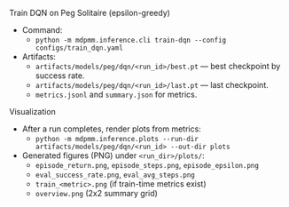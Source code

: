 
Train DQN on Peg Solitaire (epsilon-greedy)

- Command:
  - `python -m mdpmm.inference.cli train-dqn --config configs/train_dqn.yaml`
- Artifacts:
  - `artifacts/models/peg/dqn/<run_id>/best.pt` — best checkpoint by success rate.
  - `artifacts/models/peg/dqn/<run_id>/last.pt` — last checkpoint.
  - `metrics.jsonl` and `summary.json` for metrics.

Visualization

- After a run completes, render plots from metrics:
  - `python -m mdpmm.inference.plots --run-dir artifacts/models/peg/dqn/<run_id> --out-dir plots`
- Generated figures (PNG) under `<run_dir>/plots/`:
  - `episode_return.png`, `episode_steps.png`, `episode_epsilon.png`
  - `eval_success_rate.png`, `eval_avg_steps.png`
  - `train_<metric>.png` (if train-time metrics exist)
  - `overview.png` (2x2 summary grid)
